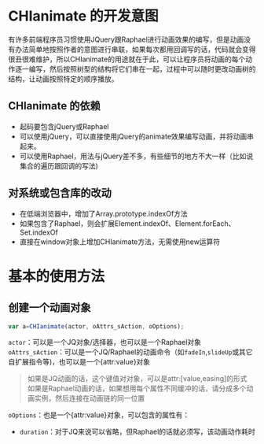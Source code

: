 # CHIanimate 的开发意图
有许多前端程序员习惯使用JQuery跟Raphael进行动画效果的编写，但是动画没有办法简单地按照作者的意图进行串联，如果每次都用回调写的话，代码就会变得很丑很难维护，所以CHIanimate的用途就在于此，可以让程序员将动画的每个动作逐一编写，然后按照树型的结构将它们串在一起，过程中可以随时更改动画树的结构，让动画按照特定的顺序播放。

## CHIanimate 的依赖
* 起码要包含jQuery或Raphael
* 可以使用jQuery，可以直接使用jQuery的animate效果编写动画，并将动画串起来。
* 可以使用Raphael，用法与jQuery差不多，有些细节的地方不大一样（比如说集合的遍历跟回调的写法)  

## 对系统或包含库的改动
* 在低端浏览器中，增加了Array.prototype.indexOf方法
* 如果包含了Raphael，则会扩展Element.indexOf、Element.forEach、Set.indexOf
* 直接在window对象上增加CHIanimate方法，无需使用new运算符

# 基本的使用方法
## 创建一个动画对象
```javascript
var a=CHIanimate(actor, oAttrs_sAction, oOptions);
```
`actor`：可以是一个JQ对象/选择器，也可以是一个Raphael对象  
`oAttrs_sAction`：可以是一个JQ/Raphael的动画命令（如`fadeIn`,`slideUp`或其它自扩展指令等)，也可以是一个{attr:value}对象  

>	如果是JQ动画的话，这个键值对对象，可以是attr:[value,easing]的形式
>	如果是Raphael动画的话，如果想用每个属性不同缓冲的话，请分成多个动画实例，然后连接在动画链的同一位置

`oOptions`：也是一个{attr:value}对象，可以包含的属性有：  
* `duration`：对于JQ来说可以省略，但Raphael的话就必须写，该动画动作耗时

